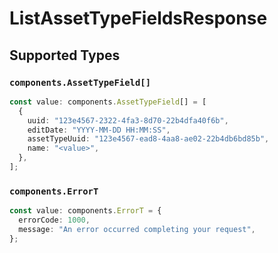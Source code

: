 # ListAssetTypeFieldsResponse


## Supported Types

### `components.AssetTypeField[]`

```typescript
const value: components.AssetTypeField[] = [
  {
    uuid: "123e4567-2322-4fa3-8d70-22b4dfa40f6b",
    editDate: "YYYY-MM-DD HH:MM:SS",
    assetTypeUuid: "123e4567-ead8-4aa8-ae02-22b4db6bd85b",
    name: "<value>",
  },
];
```

### `components.ErrorT`

```typescript
const value: components.ErrorT = {
  errorCode: 1000,
  message: "An error occurred completing your request",
};
```

